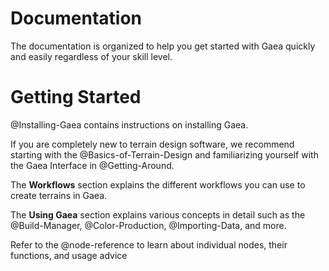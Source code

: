 # Documentation

The documentation is organized to help you get started with Gaea quickly and easily regardless of your skill level.

# Getting Started

@Installing-Gaea contains instructions on installing Gaea.

If you are completely new to terrain design software, we recommend starting with the @Basics-of-Terrain-Design and familiarizing yourself with the Gaea Interface in @Getting-Around.

The **Workflows** section explains the different workflows you can use to create terrains in Gaea.

The **Using Gaea** section explains various concepts in detail such as the @Build-Manager, @Color-Production, @Importing-Data, and more.

Refer to the @node-reference to learn about individual nodes, their functions, and usage advice 